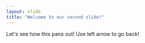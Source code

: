 ```yaml
---
layout: slide
title: "Welcome to our second slide!"
---
```

Let's see how this pans out!
Use left arrow to go back!

